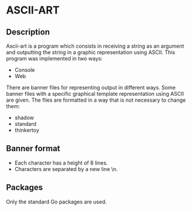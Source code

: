 # ASCII-ART

## Description

Ascii-art is a program which consists in receiving a string as an argument and outputting the string in a graphic representation using ASCII. 
This program was implemented in two ways:
* Console
* Web

There are banner files for representing output in different ways.
Some banner files with a specific graphical template representation using ASCII are given. The files are formatted in a way that is not necessary to change them:
* shadow
* standard
* thinkertoy

## Banner format
* Each character has a height of 8 lines.
* Characters are separated by a new line \n.
  
## Packages
Only the standard Go packages are used.
